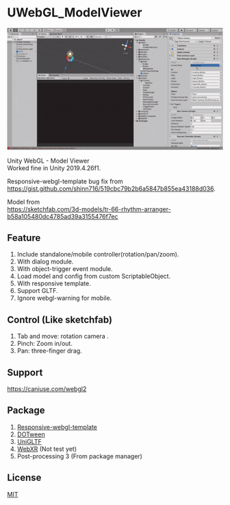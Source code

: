# UWebGL_ModelViewer
![image info](https://github.com/shinn716/UWebGL_ModelViewer/blob/main/images/gif01.gif)  

Unity WebGL - Model Viewer  
Worked fine in Unity 2019.4.26f1.  
  
Responsive-webgl-template bug fix from  
https://gist.github.com/shinn716/519cbc79b2b6a5847b855ea43188d036.
  
Model from  
https://sketchfab.com/3d-models/tr-66-rhythm-arranger-b58a105480dc4785ad39a3155476f7ec
    
## Feature
1. Include standalone/mobile controller(rotation/pan/zoom).
2. With dialog module.
3. With object-trigger event module.
4. Load model and config from custom ScriptableObject.
5. With responsive template.
6. Support GLTF.
7. Ignore webgl-warning for mobile.

## Control (Like sketchfab)  
1. Tab and move: rotation camera .
2. Pinch: Zoom in/out.
3. Pan: three-finger drag.  
  
## Support  
https://caniuse.com/webgl2  
  
## Package  
1. [Responsive-webgl-template](https://assetstore.unity.com/packages/tools/gui/responsive-webgl-template-117308)
5. [DOTween](https://assetstore.unity.com/packages/tools/animation/dotween-hotween-v2-27676)
3. [UniGLTF](https://github.com/ousttrue/UniGLTF)
4. [WebXR](https://github.com/Rufus31415/Simple-WebXR-Unity) (Not test yet) 
5. Post-processing 3 (From package manager)

## License
[MIT](https://github.com/shinn716/UWebGL_ModelViewer/blob/main/LICENSE)
